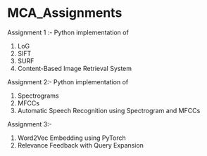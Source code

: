 # MCA_Assignments

Assignment 1 :- 
Python implementation of 
1. LoG
2. SIFT
3. SURF
4. Content-Based Image Retrieval System

Assignment 2:-
Python implementation of
1. Spectrograms
2. MFCCs
3. Automatic Speech Recognition using Spectrogram and MFCCs

Assignment 3:-
1. Word2Vec Embedding using PyTorch
2. Relevance Feedback with Query Expansion
